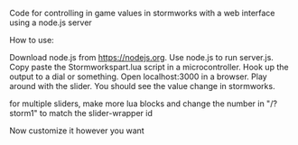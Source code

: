 Code for controlling in game values in stormworks with a web interface using a node.js server

How to use:

Download node.js from https://nodejs.org.
Use node.js to run server.js.
Copy paste the Stormworkspart.lua script in a microcontroller.
Hook up the output to a dial or something.
Open localhost:3000 in a browser.
Play around with the slider.
You should see the value change in stormworks.

for multiple sliders, make more lua blocks and change the number in "/?storm1" to match the slider-wrapper id

Now customize it however you want
